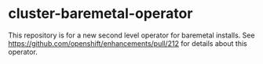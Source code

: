 # cluster-baremetal-operator
This repository is for a new second level operator for baremetal installs. 
See https://github.com/openshift/enhancements/pull/212 for details about this operator.
